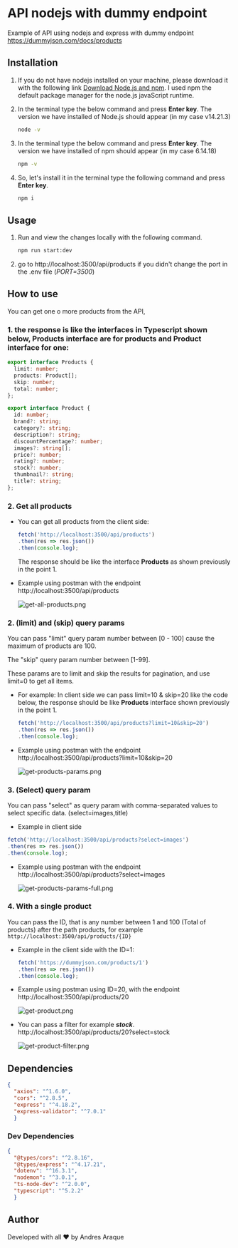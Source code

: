 # API nodejs with dummy endpoint

Example of API using nodejs and express with dummy endpoint https://dummyjson.com/docs/products

## Installation
1. If you do not have nodejs installed on your machine, please download it with the following link [Download Node.js and npm](https://nodejs.org/en/download). I used npm the default package manager for the node.js javaScript runtime.

2. In the terminal type the below command and press **Enter key**. The version we have installed of Node.js should appear (in my case v14.21.3)
    ```bash
    node -v
    ```
3. In the terminal type the below command and press **Enter key**. The version we have installed of npm should appear (in my case 6.14.18)
    ```bash
    npm -v
    ```

4. So, let's install it in the terminal type the following command and press **Enter key**.
    ```bash
    npm i
    ```
## Usage

1. Run and view the changes locally with the following command.
    ```bash
    npm run start:dev
    ```
2. go to http://localhost:3500/api/products if you didn't change the port in the .env file (_PORT=3500_)


## How to use

You can get one o more products from the API, 

### 1. the response is like the interfaces in Typescript shown below, **Products** interface are for products and **Product** interface for one:

```typescript
export interface Products {
  limit: number;
  products: Product[];
  skip: number;
  total: number;
};

export interface Product {
  id: number;
  brand?: string;
  category?: string;
  description?: string;
  discountPercentage?: number;
  images?: string[];
  price?: number;
  rating?: number;
  stock?: number;
  thumbnail?: string;
  title?: string;
};
```

### 2. Get all **products**

  - You can get all products from the client side:
    ```javascript
    fetch('http://localhost:3500/api/products')
    .then(res => res.json())
    .then(console.log);
    ```
    The response should be like the interface **Products** as shown previously in the point 1.

  - Example using postman with the endpoint http://localhost:3500/api/products

    ![get-all-products.png](./assets/get-all-products.png)

### 2. (limit) and (skip) query params
  You can pass "limit" query param number between [0 - 100] cause the maximum of products are 100.
  
  The "skip" query param number between [1-99].

  These params are to limit and skip the results for pagination, and use limit=0 to get all items.

  - For example: In client side we can pass limit=10 & skip=20 like the code below, the response should be like **Products** interface shown previously in the point 1.

    ```javascript
    fetch('http://localhost:3500/api/products?limit=10&skip=20')
    .then(res => res.json())
    .then(console.log);
    ```
  
  - Example using postman with the endpoint http://localhost:3500/api/products?limit=10&skip=20

    ![get-products-params.png](./assets/get-products-params.png)

### 3. (Select) query param
  You can pass "select" as query param with comma-separated values to select specific data. (select=images,title)

  - Example in client side
  ```javascript
  fetch('http://localhost:3500/api/products?select=images')
  .then(res => res.json())
  .then(console.log);
  ```

  - Example using postman with the endpoint http://localhost:3500/api/products?select=images

    ![get-products-params-full.png](./assets/get-products-params-full.png)

### 4. With a **single product**
  You can pass the ID, that is any number between 1 and 100 (Total of products) after the path products, for example ```http://localhost:3500/api/products/{ID}```

  - Example in the client side with the ID=1:
    ```javascript
    fetch('https://dummyjson.com/products/1')
    .then(res => res.json())
    .then(console.log);
    ```

  - Example using postman using ID=20, with the endpoint http://localhost:3500/api/products/20

    ![get-product.png](./assets/get-product.png)

  - You can pass a filter for example **_stock_**. http://localhost:3500/api/products/20?select=stock

    ![get-product-filter.png](./assets/get-product-filter.png)


## Dependencies

```JSON
{
  "axios": "^1.6.0",
  "cors": "^2.8.5",
  "express": "^4.18.2",
  "express-validator": "^7.0.1"
  }
```

### Dev Dependencies
```JSON
{
  "@types/cors": "^2.8.16",
  "@types/express": "^4.17.21",
  "dotenv": "^16.3.1",
  "nodemon": "^3.0.1",
  "ts-node-dev": "^2.0.0",
  "typescript": "^5.2.2"
  }
```

## Author
Developed with all ❤️ by Andres Araque